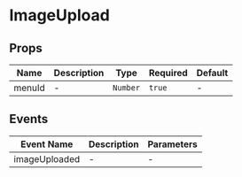 # ImageUpload

## Props

<!-- @vuese:ImageUpload:props:start -->
|Name|Description|Type|Required|Default|
|---|---|---|---|---|
|menuId|-|`Number`|`true`|-|

<!-- @vuese:ImageUpload:props:end -->


## Events

<!-- @vuese:ImageUpload:events:start -->
|Event Name|Description|Parameters|
|---|---|---|
|imageUploaded|-|-|

<!-- @vuese:ImageUpload:events:end -->


